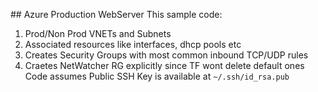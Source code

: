 ## Azure Production WebServer
This sample code:  
1. Prod/Non Prod VNETs and Subnets  
2. Associated resources like interfaces, dhcp pools etc  
3. Creates Security Groups with most common inbound TCP/UDP rules  
4. Craetes NetWatcher RG explicitly since TF wont delete default ones  
Code assumes Public SSH Key is available at `~/.ssh/id_rsa.pub`
